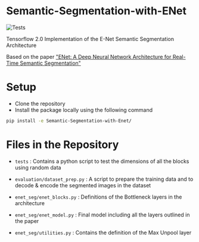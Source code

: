 # Semantic-Segmentation-with-ENet

![Tests](https://github.com/AshishAsokan/Semantic-Segmentation-with-ENet/workflows/E-Net/badge.svg)

Tensorflow 2.0 Implementation of the E-Net Semantic Segmentation Architecture

Based on the paper ["ENet: A Deep Neural Network Architecture for Real-Time Semantic Segmentation"](https://arxiv.org/abs/1606.02147)

# Setup

- Clone the repository
- Install the package locally using the following command
```bash
pip install -e Semantic-Segmentation-with-Enet/
```

# Files in the Repository

- ```tests``` : Contains a python script to test the dimensions of all the blocks using random data

- ```evaluation/dataset_prep.py``` :  A script to prepare the training data and to decode & encode the segmented images in the dataset

- ```enet_seg/enet_blocks.py``` : Definitions of the Bottleneck layers in the architecture

- ```enet_seg/enet_model.py``` : Final model including all the layers outlined in the paper

- ```enet_seg/utilities.py``` : Contains the definition of the Max Unpool layer
